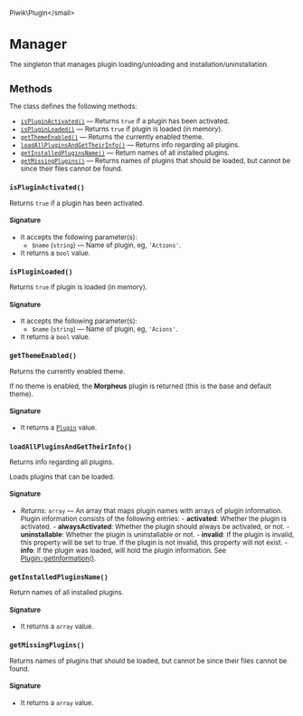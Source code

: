<small>Piwik\Plugin\</small>

Manager
=======

The singleton that manages plugin loading/unloading and installation/uninstallation.

Methods
-------

The class defines the following methods:

- [`isPluginActivated()`](#ispluginactivated) &mdash; Returns `true` if a plugin has been activated.
- [`isPluginLoaded()`](#ispluginloaded) &mdash; Returns `true` if plugin is loaded (in memory).
- [`getThemeEnabled()`](#getthemeenabled) &mdash; Returns the currently enabled theme.
- [`loadAllPluginsAndGetTheirInfo()`](#loadallpluginsandgettheirinfo) &mdash; Returns info regarding all plugins.
- [`getInstalledPluginsName()`](#getinstalledpluginsname) &mdash; Return names of all installed plugins.
- [`getMissingPlugins()`](#getmissingplugins) &mdash; Returns names of plugins that should be loaded, but cannot be since their files cannot be found.

<a name="ispluginactivated" id="ispluginactivated"></a>
<a name="isPluginActivated" id="isPluginActivated"></a>
### `isPluginActivated()`

Returns `true` if a plugin has been activated.

#### Signature

-  It accepts the following parameter(s):
    - `$name` (`string`) &mdash;
       Name of plugin, eg, `'Actions'`.
- It returns a `bool` value.

<a name="ispluginloaded" id="ispluginloaded"></a>
<a name="isPluginLoaded" id="isPluginLoaded"></a>
### `isPluginLoaded()`

Returns `true` if plugin is loaded (in memory).

#### Signature

-  It accepts the following parameter(s):
    - `$name` (`string`) &mdash;
       Name of plugin, eg, `'Acions'`.
- It returns a `bool` value.

<a name="getthemeenabled" id="getthemeenabled"></a>
<a name="getThemeEnabled" id="getThemeEnabled"></a>
### `getThemeEnabled()`

Returns the currently enabled theme.

If no theme is enabled, the **Morpheus** plugin is returned (this is the base and default theme).

#### Signature

- It returns a [`Plugin`](../../Piwik/Plugin.md) value.

<a name="loadallpluginsandgettheirinfo" id="loadallpluginsandgettheirinfo"></a>
<a name="loadAllPluginsAndGetTheirInfo" id="loadAllPluginsAndGetTheirInfo"></a>
### `loadAllPluginsAndGetTheirInfo()`

Returns info regarding all plugins.

Loads plugins that can be loaded.

#### Signature


- *Returns:*  `array` &mdash;
    An array that maps plugin names with arrays of plugin information. Plugin information consists of the following entries: - **activated**: Whether the plugin is activated. - **alwaysActivated**: Whether the plugin should always be activated, or not. - **uninstallable**: Whether the plugin is uninstallable or not. - **invalid**: If the plugin is invalid, this property will be set to true. If the plugin is not invalid, this property will not exist. - **info**: If the plugin was loaded, will hold the plugin information. See [Plugin::getInformation()](/api-reference/Piwik/Plugin#getinformation).

<a name="getinstalledpluginsname" id="getinstalledpluginsname"></a>
<a name="getInstalledPluginsName" id="getInstalledPluginsName"></a>
### `getInstalledPluginsName()`

Return names of all installed plugins.

#### Signature

- It returns a `array` value.

<a name="getmissingplugins" id="getmissingplugins"></a>
<a name="getMissingPlugins" id="getMissingPlugins"></a>
### `getMissingPlugins()`

Returns names of plugins that should be loaded, but cannot be since their files cannot be found.

#### Signature

- It returns a `array` value.

